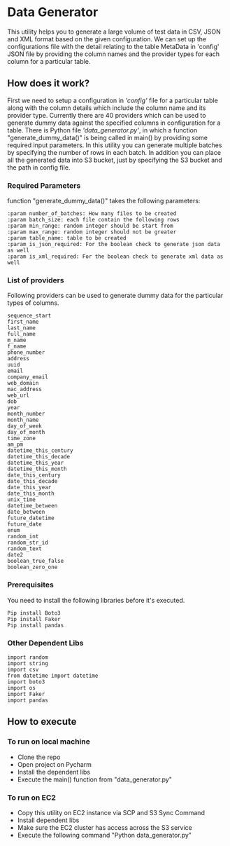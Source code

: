 # Data Generator

This utility helps you to generate a large volume of test data in CSV, JSON and XML format based on the given configuration. We can set up the configurations file with the detail relating to the table MetaData in 'config' JSON file by providing the column names and the provider types for each column for a particular table.

## How does it work?

First we need to setup a configuration in *'config'* file for a particular table along with the column details which include the column name and its provider type. Currently there are 40 providers which can be used to generate dummy data against the specified columns in configuration for a table. There is Python file *'data_generator.py'*, in which a function "generate_dummy_data()" is being called in main() by providing some required input parameters. In this utility you can generate multiple batches by specifying the number of rows in each batch. In addition you can place all the generated data into S3 bucket, just by specifying the S3 bucket and the path in config file.

### Required Parameters
function "generate_dummy_data()" takes the following parameters:

```
:param number_of_batches: How many files to be created
:param batch_size: each file contain the following rows
:param min_range: random integer should be start from
:param max_range: random integer should not be greater
:param table_name: table to be created
:param is_json_required: For the boolean check to generate json data as well
:param is_xml_required: For the boolean check to generate xml data as well
```

### List of providers
Following providers can be used to generate dummy data for the particular types of columns.

```
sequence_start
first_name
last_name
full_name
m_name
f_name
phone_number
address
uuid
email
company_email
web_domain
mac_address
web_url
dob
year
month_number
month_name
day_of_week
day_of_month
time_zone
am_pm
datetime_this_century
datetime_this_decade
datetime_this_year
datetime_this_month
date_this_century
date_this_decade
date_this_year
date_this_month
unix_time
datetime_between
date_between
future_datetime
future_date
enum
random_int
random_str_id
random_text
date2
boolean_true_false
boolean_zero_one
```

### Prerequisites
You need to install the following libraries before it's executed.

```
Pip install Boto3
Pip install Faker
Pip install pandas
```

### Other Dependent Libs

```
import random
import string
import csv
from datetime import datetime
import boto3
import os
import Faker
import pandas
```


## How to execute
### To run on local machine
- Clone the repo
- Open project on Pycharm
- Install the dependent libs
- Execute the main() function from "data_generator.py"
### To run on EC2
- Copy this utility on EC2 instance via SCP and S3 Sync Command
- Install dependent libs
- Make sure the EC2 cluster has access across the S3 service
- Execute the following command "Python data_generator.py"

